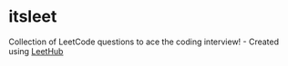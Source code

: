 # itsleet
Collection of LeetCode questions to ace the coding interview! - Created using [LeetHub](https://github.com/QasimWani/LeetHub)
